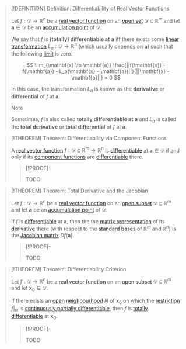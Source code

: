 >[!DEFINITION] Definition: Differentiability of Real Vector Functions
>
>Let $f: \mathcal{D} \to \mathbb{R}^n$ be a [real vector function](../Real%20Vector%20Function.md) on an [open set](../../../../../Geometry/Euclidean%20Geometry/Euclidean%20Space/Open%20Sets%20in%20Euclidean%20Space.md) $\mathcal{D} \subseteq \mathbb{R}^m$ and let $\mathbf{a} \in \mathcal{D}$ be an [accumulation point](../../../../../Topology/Interior,%20Exterior,%20Boundary/Accumulation%20Point.md) of $\mathcal{D}$.
>
>We say that $f$ is **(totally) differentiable at** $\mathbf{a}$ iff there exists some [linear transformation](../../../../../Algebra/Linear%20Algebra/Linear%20Transformations/Linear%20Transformation.md) $L_a: \mathcal{D} \to \mathbb{R}^n$ (which usually depends on $\mathbf{a}$) such that the following [limit](../../Scalar%20Fields/Limits%20of%20Real%20Scalar%20Fields.md) is zero.
>
>$$
>\lim_{\mathbf{x} \to \mathbf{a}} \frac{||f(\mathbf{x}) - f(\mathbf{a}) - L_a(\mathbf{x} - \mathbf{a})||}{||\mathbf{x} - \mathbf{a}||} = 0
>$$
>
>In this case, the transformation $L_a$ is known as the **derivative** or **differential** of $f$ at $\mathbf{a}$.
>
>>[!NOTE]
>>
>>Sometimes, $f$ is also called **totally differentiable at** $\mathbf{a}$ and $L_a$ is called the **total derivative** or **total differential** of $f$ at $\mathbf{a}$.
>>
>

>[!THEOREM] Theorem: Differentiability via Component Functions
>
>A [real vector function](../Real%20Vector%20Function.md) $f: \mathcal{D} \subseteq \mathbb{R}^m \to \mathbb{R}^n$ is [differentiable](Differentiability%20of%20Real%20Vector%20Functions.md) at $\mathbf{a} \in \mathcal{D}$ if and only if its [component functions](../Real%20Vector%20Function.md) are [differentiable](../../Scalar%20Fields/Differentiation/Differentiability%20of%20Real%20Scalar%20Fields.md) there.
>
>>[!PROOF]-
>>
>>TODO
>>
>

>[!THEOREM] Theorem: Total Derivative and the Jacobian
>
>Let $f: \mathcal{D} \to \mathbb{R}^n$ be a [real vector function](../Real%20Vector%20Function.md) on an [open subset](../../../../../Geometry/Euclidean%20Geometry/Euclidean%20Space/Open%20Sets%20in%20Euclidean%20Space.md) $\mathcal{D} \subseteq \mathbb{R}^m$ and let $\mathbf{a}$ be an [accumulation point](../../../../../Topology/Interior,%20Exterior,%20Boundary/Accumulation%20Point.md) of $\mathcal{D}$.
>
>If $f$ is [differentiable](Differentiability%20of%20Real%20Vector%20Functions.md) at $\mathbf{a}$, then the the [matrix representation](../../../../../Algebra/Linear%20Algebra/Linear%20Transformations/Matrix%20Representations%20of%20Linear%20Transformations.md) of its [derivative](Differentiability%20of%20Real%20Vector%20Functions.md) there (with respect to the [standard bases](../../../../../Algebra/Linear%20Algebra/Matrices/Row%20and%20Column%20Vectors/Standard%20Basis.md) of $\mathbb{R}^m$ and $\mathbb{R}^n$) is the [Jacobian matrix](Jacobian%20Matrix.md) $Df(\mathbf{a})$.
>
>>[!PROOF]-
>>
>>TODO
>>
>

>[!THEOREM] Theorem: Differentiability Criterion
>
>Let $f: \mathcal{D} \to \mathbb{R}^n$ be a [real vector function](../Real%20Vector%20Function.md) on an [open subset](../../../../../Geometry/Euclidean%20Geometry/Euclidean%20Space/Open%20Sets%20in%20Euclidean%20Space.md) $\mathcal{D} \subseteq \mathbb{R}^m$ and let $\mathbf{x}_0 \in \mathcal{D}$.
>
>If there exists an [open](../../../../../Geometry/Euclidean%20Geometry/Euclidean%20Space/Open%20Sets%20in%20Euclidean%20Space.md) [neighbourhood](../../../../../Topology/Topological%20Spaces/Neighbourhoods.md) $N$ of $\mathbf{x}_0$ on which the [restriction](../../../../Functions/Restriction.md) $f\big|_{N}$ is [continuously partially differentiable](Partial%20Derivatives%20of%20Real%20Vector%20Functions.md), then $f$ is [totally differentiable](Differentiability%20of%20Real%20Vector%20Functions.md) at $\mathbf{x}_0$.
>>[!PROOF]-
>>
>>TODO
>>
>